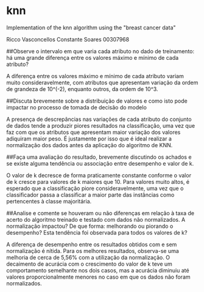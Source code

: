 # knn
Implementation of the knn algorithm using the "breast cancer data"

Ricco Vasconcellos Constante Soares
00307968

##Observe o intervalo em que varia cada atributo no dado de treinamento: há uma grande diferença entre os valores máximo e mínimo de cada atributo?

A diferença entre os valores máximo e mínimo de cada atributo variam muito consideravelmente, com atributos que apresentam variação da ordem de grandeza de 10^(-2), enquanto outros, da ordem de 10^3.

##Discuta brevemente sobre a distribuição de valores e como isto pode impactar no processo de tomada de decisão do modelo

A presença de descrepâncias nas variações de cada atributo do conjunto de dados tende a produzir piores resultados na classificação, uma vez que faz com que os atributos que apresentam maior variação dos valores adiquiram maior peso. É justamente por isso que é ideal realizar a normalização dos dados antes da aplicação do algoritmo de KNN.

##Faça uma avaliação do resultado, brevemente discutindo os achados e se existe alguma tendência ou associação entre desempenho e valor de k.

O valor de k decresce de forma praticamente constante conforme o valor de k cresce para valores de k maiores que 10. Para valores muito altos, é esperado que a classificação piore consideravelmente, uma vez que o classificador passa a classificar a maior parte das instâncias como pertencentes à classe majoritária.

##Analise e comente se houveram ou não diferenças em relação à taxa de acerto do algoritmo treinado e testado com dados não normalizados. A normalização impactou? De que forma: melhorando ou piorando o desempenho? Esta tendência foi observada para todos os valores de k?

A diferença de desempenho entre os resultados obtidos com e sem normalização é nítida. Para os melhores resultados, observa-se uma melhoria de cerca de 5,56% com a utilização da normalização. O decaimento de acurácia com o crescimento do valor de k teve um comportamento semelhante nos dois casos, mas a acurácia diminuiu até valores proporcionalmente menores no caso em que os dados não foram normalizados.

